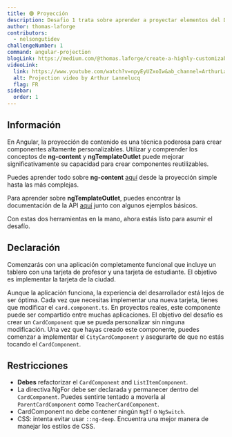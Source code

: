```yaml
---
title: 🟢 Proyección
description: Desafio 1 trata sobre aprender a proyectar elementos del DOM a través de componentes,
author: thomas-laforge
contributors:
  - nelsongutidev
challengeNumber: 1
command: angular-projection
blogLink: https://medium.com/@thomas.laforge/create-a-highly-customizable-component-cc3a9805e4c5
videoLink:
  link: https://www.youtube.com/watch?v=npyEyUZxoIw&ab_channel=ArthurLannelucq
  alt: Projection video by Arthur Lannelucq
  flag: FR
sidebar:
  order: 1
---
```


## Información

En Angular, la proyección de contenido es una técnica poderosa para crear componentes altamente personalizables. Utilizar y comprender los conceptos de <b>ng-content</b> y <b>ngTemplateOutlet</b> puede mejorar significativamente su capacidad para crear componentes reutilizables.

Puedes aprender todo sobre <b>ng-content</b> [aquí](https://angular.dev/guide/components/content-projection) desde la proyección simple hasta las más complejas.

Para aprender sobre <b>ngTemplateOutlet</b>, puedes encontrar la documentación de la API [aquí](https://angular.dev/api/common/NgTemplateOutlet) junto con algunos ejemplos básicos.

Con estas dos herramientas en la mano, ahora estás listo para asumir el desafío.

## Declaración

Comenzarás con una aplicación completamente funcional que incluye un tablero con una tarjeta de profesor y una tarjeta de estudiante. El objetivo es implementar la tarjeta de la ciudad.

Aunque la aplicación funciona, la experiencia del desarrollador está lejos de ser óptima. Cada vez que necesitas implementar una nueva tarjeta, tienes que modificar el `card.component.ts`. En proyectos reales, este componente puede ser compartido entre muchas aplicaciones. El objetivo del desafío es crear un `CardComponent` que se pueda personalizar sin ninguna modificación. Una vez que hayas creado este componente, puedes comenzar a implementar el `CityCardComponent` y asegurarte de que no estás tocando el `CardComponent`.

## Restricciones

- <b>Debes</b> refactorizar el `CardComponent` and `ListItemComponent`.
- La directiva NgFor debe ser declarada y permanecer dentro del `CardComponent`. Puedes sentirte tentado a moverla al `ParentCardComponent` como `TeacherCardComponent`.
- CardComponent no debe contener ningún `NgIf` o `NgSwitch`.
- CSS: intenta evitar usar `::ng-deep`. Encuentra una mejor manera de manejar los estilos de CSS.
